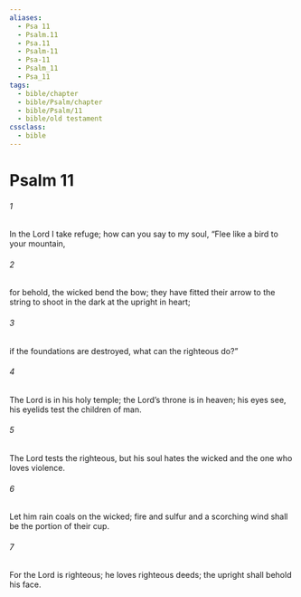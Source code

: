 ```yaml
---
aliases:
  - Psa 11
  - Psalm.11
  - Psa.11
  - Psalm-11
  - Psa-11
  - Psalm_11
  - Psa_11
tags:
  - bible/chapter
  - bible/Psalm/chapter
  - bible/Psalm/11
  - bible/old testament
cssclass:
  - bible
---
```


# Psalm 11

###### 1
In the Lord I take refuge; how can you say to my soul,   “Flee like a bird to your mountain,
###### 2
for behold, the wicked bend the bow;   they have fitted their arrow to the string to shoot in the dark at the upright in heart;
###### 3
if the foundations are destroyed, what can the righteous do?”
###### 4
The Lord is in his holy temple; the Lord’s throne is in heaven; his eyes see, his eyelids test the children of man.
###### 5
The Lord  tests the righteous, but his soul hates the wicked and the one who loves violence.
###### 6
Let him rain coals on the wicked;   fire and sulfur and a scorching wind shall be the portion of their cup.
###### 7
For the Lord is righteous; he loves righteous deeds;   the upright shall behold his face.


